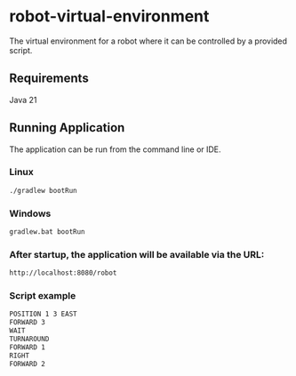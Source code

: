 # robot-virtual-environment

The virtual environment for a robot where it can be controlled by a provided script.

## Requirements

Java 21

## Running Application

The application can be run from the command line or IDE.

### Linux

```bash
./gradlew bootRun
```

### Windows

```bash
gradlew.bat bootRun
```

### After startup, the application will be available via the URL:

```bash
http://localhost:8080/robot
```

### Script example

```bash
POSITION 1 3 EAST
FORWARD 3
WAIT
TURNAROUND
FORWARD 1
RIGHT
FORWARD 2
```